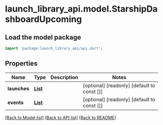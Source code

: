# launch_library_api.model.StarshipDashboardUpcoming

## Load the model package
```dart
import 'package:launch_library_api/api.dart';
```

## Properties
Name | Type | Description | Notes
------------ | ------------- | ------------- | -------------
**launches** | [**List<LaunchSerializerCommon>**](LaunchSerializerCommon.md) |  | [optional] [readonly] [default to const []]
**events** | [**List<Events>**](Events.md) |  | [optional] [readonly] [default to const []]

[[Back to Model list]](../README.md#documentation-for-models) [[Back to API list]](../README.md#documentation-for-api-endpoints) [[Back to README]](../README.md)


